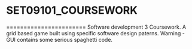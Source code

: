# SET09101_COURSEWORK
=======================
Software development 3 Coursework. 
A grid based game built using specific software design paterns. 
Warning - GUI contains some serious spaghetti code.

